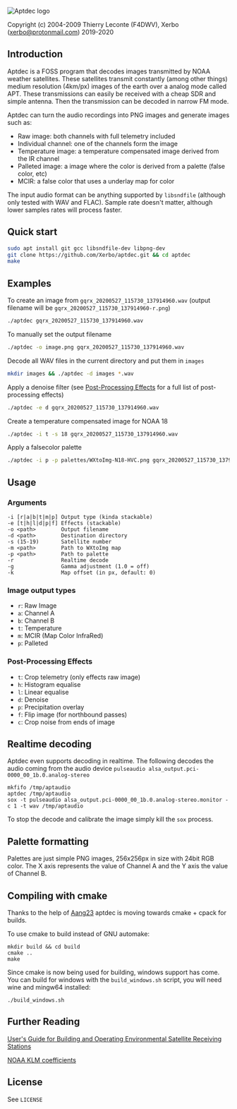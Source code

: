![Aptdec logo](textlogo.png)

Copyright (c) 2004-2009 Thierry Leconte (F4DWV), Xerbo (xerbo@protonmail.com) 2019-2020

## Introduction

Aptdec is a FOSS program that decodes images transmitted by NOAA weather satellites. These satellites transmit constantly (among other things) medium resolution (4km/px) images of the earth over a analog mode called APT.
These transmissions can easily be received with a cheap SDR and simple antenna. Then the transmission can be decoded in narrow FM mode.

Aptdec can turn the audio recordings into PNG images and generate images such as:

 - Raw image: both channels with full telemetry included
 - Individual channel: one of the channels form the image
 - Temperature image: a temperature compensated image derived from the IR channel
 - Palleted image: a image where the color is derived from a palette (false color, etc)
 - MCIR: a false color that uses a underlay map for color

The input audio format can be anything supported by `libsndfile` (although only tested with WAV and FLAC). Sample rate doesn't matter, although lower samples rates will process faster.

## Quick start

```sh
sudo apt install git gcc libsndfile-dev libpng-dev
git clone https://github.com/Xerbo/aptdec.git && cd aptdec
make
```

## Examples

To create an image from `gqrx_20200527_115730_137914960.wav` (output filename will be `gqrx_20200527_115730_137914960-r.png`)
```sh
./aptdec gqrx_20200527_115730_137914960.wav
```

To manually set the output filename
```sh
./aptdec -o image.png gqrx_20200527_115730_137914960.wav
```

Decode all WAV files in the current directory and put them in `images`
```sh
mkdir images && ./aptdec -d images *.wav
```

Apply a denoise filter (see [Post-Processing Effects](#post-processing-effects) for a full list of post-processing effects)
```sh
./aptdec -e d gqrx_20200527_115730_137914960.wav
```

Create a temperature compensated image for NOAA 18
```sh
./aptdec -i t -s 18 gqrx_20200527_115730_137914960.wav
```

Apply a falsecolor palette
```sh
./aptdec -i p -p palettes/WXtoImg-N18-HVC.png gqrx_20200527_115730_137914960.wav
```

## Usage

### Arguments

```
-i [r|a|b|t|m|p] Output type (kinda stackable)
-e [t|h|l|d|p|f] Effects (stackable)
-o <path>        Output filename
-d <path>        Destination directory
-s (15-19)       Satellite number
-m <path>        Path to WXtoImg map
-p <path>        Path to palette
-r               Realtime decode
-g               Gamma adjustment (1.0 = off)
-k               Map offset (in px, default: 0)
```

### Image output types

 - `r`: Raw Image
 - `a`: Channel A
 - `b`: Channel B
 - `t`: Temperature
 - `m`: MCIR (Map Color InfraRed)
 - `p`: Palleted

### Post-Processing Effects

 - `t`: Crop telemetry (only effects raw image)
 - `h`: Histogram equalise
 - `l`: Linear equalise
 - `d`: Denoise
 - `p`: Precipitation overlay
 - `f`: Flip image (for northbound passes)
 - `c`: Crop noise from ends of image

## Realtime decoding

Aptdec even supports decoding in realtime. The following decodes the audio coming from the audio device `pulseaudio alsa_output.pci-0000_00_1b.0.analog-stereo`

```
mkfifo /tmp/aptaudio
aptdec /tmp/aptaudio
sox -t pulseaudio alsa_output.pci-0000_00_1b.0.analog-stereo.monitor -c 1 -t wav /tmp/aptaudio
```

To stop the decode and calibrate the image simply kill the `sox` process.

## Palette formatting

Palettes are just simple PNG images, 256x256px in size with 24bit RGB color. The X axis represents the value of Channel A and the Y axis the value of Channel B.

## Compiling with cmake

Thanks to the help of [Aang23](https://github.com/Aang23) aptdec is moving towards cmake + cpack for builds.

To use cmake to build instead of GNU automake:
```
mkdir build && cd build
cmake ..
make
```

Since cmake is now being used for building, windows support has come. You can build for windows with the `build_windows.sh` script, you will need wine and mingw64 installed:
```
./build_windows.sh
```

## Further Reading

[User's Guide for Building and Operating
Environmental Satellite Receiving Stations](https://noaasis.noaa.gov/NOAASIS/pubs/Users_Guide-Building_Receive_Stations_March_2009.pdf)  

[NOAA KLM coefficients](https://web.archive.org/web/20141220021557/https://www.ncdc.noaa.gov/oa/pod-guide/ncdc/docs/klm/tables.htm)

## License

See `LICENSE`
